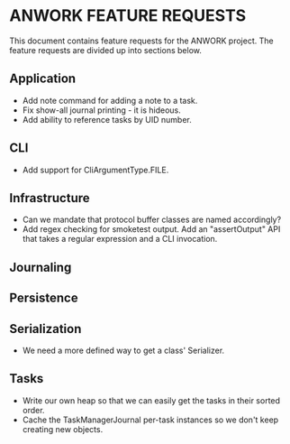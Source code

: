 # ANWORK FEATURE REQUESTS

This document contains feature requests for the ANWORK project. The feature requests are divided up
into sections below.

## Application
- Add note command for adding a note to a task.
- Fix show-all journal printing - it is hideous.
- Add ability to reference tasks by UID number.

## CLI
- Add support for CliArgumentType.FILE.

## Infrastructure
- Can we mandate that protocol buffer classes are named accordingly?
- Add regex checking for smoketest output. Add an "assertOutput" API that takes a regular
  expression and a CLI invocation. 

## Journaling

## Persistence

## Serialization
- We need a more defined way to get a class' Serializer.

## Tasks
- Write our own heap so that we can easily get the tasks in their sorted order.
- Cache the TaskManagerJournal per-task instances so we don't keep creating new objects.